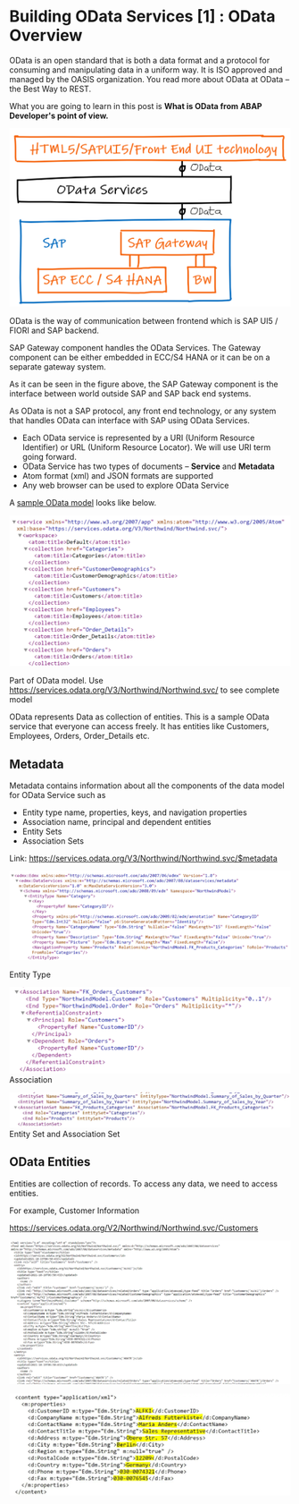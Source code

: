 # Building OData Services [1] : OData Overview

OData is an open standard that is both a data format and a protocol for consuming and manipulating data in a uniform way. It is ISO approved and managed by the OASIS organization. You read more about OData at OData – the Best Way to REST.

What you are going to learn in this post is <b>What is OData from ABAP Developer's point of view.</b>

![alt text](image.png)

OData is the way of communication between frontend which is SAP UI5 / FIORI and SAP backend.

SAP Gateway component handles the OData Services. The Gateway component can be either embedded in ECC/S4 HANA or it can be on a separate gateway system.

As it can be seen in the figure above, the SAP Gateway component is the interface between world outside SAP and SAP back end systems.

As OData is not a SAP protocol, any front end technology, or any system that handles OData can interface with SAP using OData Services.

- Each OData service is represented by a URI (Uniform Resource Identifier) or URL (Uniform Resource Locator). We will use URI term going forward.
- OData Service has two types of documents – <b>Service</b> and <b>Metadata</b>
- Atom format (xml) and JSON formats are supported
- Any web browser can be used to explore OData Service


A [sample OData model](https://services.odata.org/V3/Northwind/Northwind.svc/) looks like below.

![alt text](image-1.png)

Part of OData model. Use https://services.odata.org/V3/Northwind/Northwind.svc/ to see complete model

OData represents Data as collection of entities. This is a sample OData service that everyone can access freely. It has entities like Customers, Employees, Orders, Order_Details etc.

## Metadata
Metadata contains information about all the components of the data model for OData Service such as

- Entity type name, properties, keys, and navigation properties
- Association name, principal and dependent entities
- Entity Sets
- Association Sets

Link: https://services.odata.org/V3/Northwind/Northwind.svc/$metadata

![alt text](image-2.png)

Entity Type

![alt text](image-3.png)
Association

![alt text](image-4.png)
Entity Set and Association Set

## OData Entities

Entities are collection of records. To access any data, we need to access entities.

For example, Customer Information

https://services.odata.org/V2/Northwind/Northwind.svc/Customers

![alt text](image-5.png)

![alt text](image-6.png)